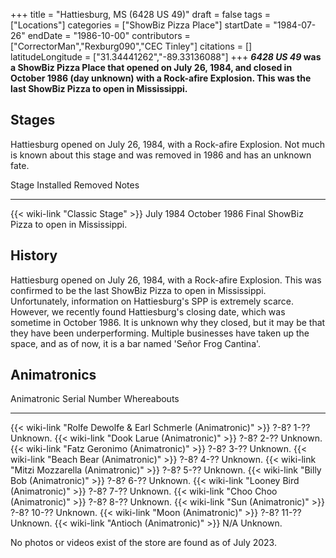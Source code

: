+++
title = "Hattiesburg, MS (6428 US 49)"
draft = false
tags = ["Locations"]
categories = ["ShowBiz Pizza Place"]
startDate = "1984-07-26"
endDate = "1986-10-00"
contributors = ["CorrectorMan","Rexburg090","CEC Tinley"]
citations = []
latitudeLongitude = ["31.34441262","-89.33136088"]
+++
***6428 US 49* was a ShowBiz Pizza Place that opened on July 26, 1984, and closed in October 1986 (day unknown) with a Rock-afire Explosion. This was the last ShowBiz Pizza to open in Mississippi.**

## Stages

Hattiesburg opened on July 26, 1984, with a Rock-afire Explosion. Not much is known about this stage and was removed in 1986 and has an unknown fate.

  Stage                                   Installed   Removed        Notes
  --------------------------------------- ----------- -------------- ---------------------------------------------
  {{< wiki-link "Classic Stage" >}}   July 1984   October 1986   Final ShowBiz Pizza to open in Mississippi.

## History

Hattiesburg opened on July 26, 1984, with a Rock-afire Explosion. This was confirmed to be the last ShowBiz Pizza to open in Mississippi. Unfortunately, information on Hattiesburg's SPP is extremely scarce. However, we recently found Hattiesburg's closing date, which was sometime in October 1986. It is unknown why they closed, but it may be that they have been underperforming. Multiple businesses have taken up the space, and as of now, it is a bar named 'Señor Frog Cantina'.

## Animatronics

  Animatronic                                                           Serial Number   Whereabouts
  --------------------------------------------------------------------- --------------- -------------
  {{< wiki-link "Rolfe Dewolfe & Earl Schmerle (Animatronic)" >}}   ?-8? 1-??       Unknown.
  {{< wiki-link "Dook Larue (Animatronic)" >}}                      ?-8? 2-??       Unknown.
  {{< wiki-link "Fatz Geronimo (Animatronic)" >}}                   ?-8? 3-??       Unknown.
  {{< wiki-link "Beach Bear (Animatronic)" >}}                      ?-8? 4-??       Unknown.
  {{< wiki-link "Mitzi Mozzarella (Animatronic)" >}}                ?-8? 5-??       Unknown.
  {{< wiki-link "Billy Bob (Animatronic)" >}}                       ?-8? 6-??       Unknown.
  {{< wiki-link "Looney Bird (Animatronic)" >}}                     ?-8? 7-??       Unknown.
  {{< wiki-link "Choo Choo (Animatronic)" >}}                       ?-8? 8-??       Unknown.
  {{< wiki-link "Sun (Animatronic)" >}}                             ?-8? 10-??      Unknown.
  {{< wiki-link "Moon (Animatronic)" >}}                            ?-8? 11-??      Unknown.
  {{< wiki-link "Antioch (Animatronic)" >}}                         N/A             Unknown.

No photos or videos exist of the store are found as of July 2023.
